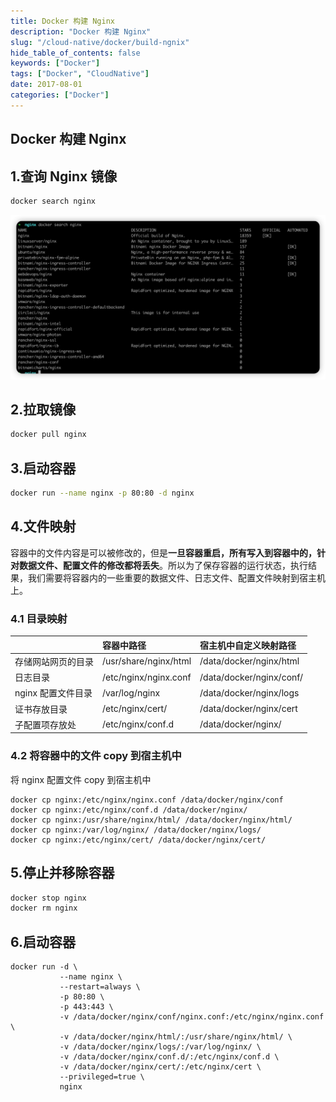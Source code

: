 ```yaml
---
title: Docker 构建 Nginx
description: "Docker 构建 Nginx"
slug: "/cloud-native/docker/build-ngnix"
hide_table_of_contents: false
keywords: ["Docker"]
tags: ["Docker", "CloudNative"]
date: 2017-08-01
categories: ["Docker"]
---
```

## Docker 构建 Nginx

## 1.查询 Nginx 镜像

``````bash
docker search nginx
``````

![查询镜像](img/查询镜像.jpg)

## 2.拉取镜像

```bash
docker pull nginx
```

## 3.启动容器

```bash
docker run --name nginx -p 80:80 -d nginx
```

## 4.文件映射

容器中的文件内容是可以被修改的，但是**一旦容器重启，所有写入到容器中的，针对数据文件、配置文件的修改都将丢失**。所以为了保存容器的运行状态，执行结果，我们需要将容器内的一些重要的数据文件、日志文件、配置文件映射到宿主机上。

### 4.1 目录映射

|                    | 容器中路径            | 宿主机中自定义映射路径              |
| :----------------- | :-------------------- |:-------------------------|
| 存储网站网页的目录 | /usr/share/nginx/html | /data/docker/nginx/html  |
| 日志目录           | /etc/nginx/nginx.conf | /data/docker/nginx/conf/ |
| nginx 配置文件目录  | /var/log/nginx        | /data/docker/nginx/logs  |
| 证书存放目录       | /etc/nginx/cert/      | /data/docker/nginx/cert  |
| 子配置项存放处     | /etc/nginx/conf.d     | /data/docker/nginx/      |

### 4.2 将容器中的文件 copy 到宿主机中
将 nginx 配置文件 copy 到宿主机中

```plain
docker cp nginx:/etc/nginx/nginx.conf /data/docker/nginx/conf
docker cp nginx:/etc/nginx/conf.d /data/docker/nginx/
docker cp nginx:/usr/share/nginx/html/ /data/docker/nginx/html/
docker cp nginx:/var/log/nginx/ /data/docker/nginx/logs/
docker cp nginx:/etc/nginx/cert/ /data/docker/nginx/cert/
```

## 5.停止并移除容器

```bash
docker stop nginx
docker rm nginx
```

## 6.启动容器

```plain
docker run -d \
           --name nginx \
           --restart=always \
           -p 80:80 \
           -p 443:443 \
           -v /data/docker/nginx/conf/nginx.conf:/etc/nginx/nginx.conf \
           -v /data/docker/nginx/html/:/usr/share/nginx/html/ \
           -v /data/docker/nginx/logs/:/var/log/nginx/ \
           -v /data/docker/nginx/conf.d/:/etc/nginx/conf.d \
           -v /data/docker/nginx/cert/:/etc/nginx/cert \
           --privileged=true \
           nginx
           
```
